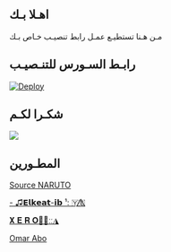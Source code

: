 ## اهـلا بـك
مـن هـنا تستطيـع عمـل رابط تنصيـب خـاص بـك

## رابـط السـورس للتنـصيـب

[![Deploy](https://www.herokucdn.com/deploy/button.svg)](https://heroku.com/deploy?template=https://github.com/Ahmedhmis/NARUTIO-AK)

## شكـرا لكـم 

  <img src="https://telegra.ph/file/aeb4bb31bb6fad83ca136.jpg">

## المطـورين 

[Source NARUTO](https://t.me/MusicElkeatib)

[- ♫︎𝗘𝗹𝗸𝗲𝗮𝘁-𝗶𝗯 ¹: 🇾🇪⃤](https://t.me/E_l_k_e_a_t_i_b)

[𝐗 𝐄 𝐑 𝐎🏴‍☠️ːː◮](https://t.me/ZZXZ_X)

[Omar Abo](https://t.me/BOT3mora)
